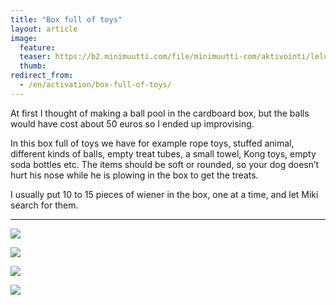 ```yaml
---
title: "Box full of toys"
layout: article
image:
  feature:
  teaser: https://b2.minimuutti.com/file/minimuutti-com/aktivointi/lelulaatikko/DSC30079-245px.jpg
  thumb:
redirect_from:
  - /en/activation/box-full-of-toys/
---
```


At first I thought of making a ball pool in the cardboard box, but the balls would have cost about 50 euros so I ended up improvising.

In this box full of toys we have for example rope toys, stuffed animal, different kinds of balls, empty treat tubes, a small towel, Kong toys, empty soda bottles etc. The items should be soft or rounded, so your dog doesn’t hurt his nose while he is plowing in the box to get the treats.

I usually put 10 to 15 pieces of wiener in the box, one at a time, and let Miki search for them.

---

[![](https://b2.minimuutti.com/file/minimuutti-com/aktivointi/lelulaatikko/DSC29380_2-800px.jpg)](https://dl.dropboxusercontent.com/sh/ea1wtnz7z734o12/AADNI0Yyb_6vyS0ATurH4DNpa/aktivointi/lelulaatikko/DSC29380_2.jpg)

[![](https://b2.minimuutti.com/file/minimuutti-com/aktivointi/lelulaatikko/DSC30079_2-800px.jpg)](https://dl.dropboxusercontent.com/sh/ea1wtnz7z734o12/AADCb4aelWBvcHCwuvcpywPTa/aktivointi/lelulaatikko/DSC30079_2.jpg)

[![](https://b2.minimuutti.com/file/minimuutti-com/aktivointi/lelulaatikko/DSC30084_2-800px.jpg)](https://dl.dropboxusercontent.com/sh/ea1wtnz7z734o12/AABrhlaVjkOc8chUZPfAMnNqa/aktivointi/lelulaatikko/DSC30084_2.jpg)

[![](https://b2.minimuutti.com/file/minimuutti-com/aktivointi/lelulaatikko/DSC26654_2-800px.jpg)](https://dl.dropboxusercontent.com/sh/ea1wtnz7z734o12/AADgGbUpC4e6942qZcaGrj3ia/aktivointi/lelulaatikko/DSC26654_2.jpg)

